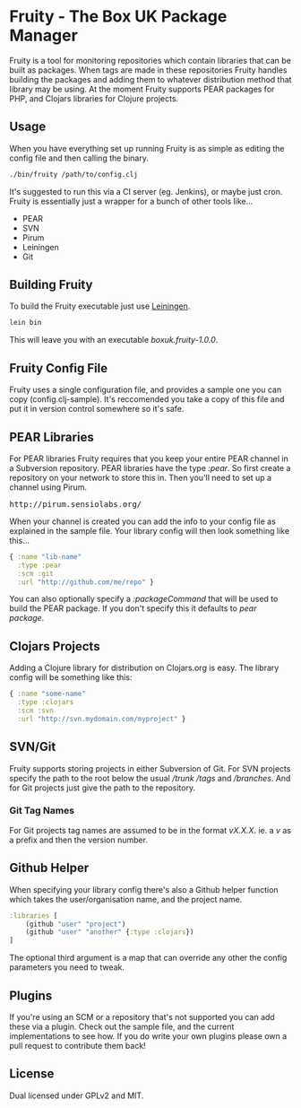 # Fruity - The Box UK Package Manager

Fruity is a tool for monitoring repositories which contain libraries that can be
built as packages.  When tags are made in these repositories Fruity handles
building the packages and adding them to whatever distribution method that library
may be using.  At the moment Fruity supports PEAR packages for PHP, and Clojars libraries
for Clojure projects.

## Usage

When you have everything set up running Fruity is as simple as editing the config
file and then calling the binary.

```bash
./bin/fruity /path/to/config.clj
```

It's suggested to run this via a CI server (eg. Jenkins), or maybe just cron.
Fruity is essentially just a wrapper for a bunch of other tools like...

* PEAR
* SVN
* Pirum
* Leiningen
* Git

## Building Fruity

To build the Fruity executable just use [Leiningen](https://github.com/technomancy/leiningen).

```bash
lein bin
```

This will leave you with an executable _boxuk.fruity-1.0.0_.

## Fruity Config File

Fruity uses a single configuration file, and provides a sample one you can copy (config.clj-sample).
It's reccomended you take a copy of this file and put it in version control somewhere so
it's safe.

## PEAR Libraries

For PEAR libraries Fruity requires that you keep your entire PEAR channel in a
Subversion repository. PEAR libraries have the type *:pear*.  So first create a
repository on your network to store this in.  Then you'll need to set up a channel
using Pirum.

<pre>
http://pirum.sensiolabs.org/
</pre>

When your channel is created you can add the info to your config file as explained in
the sample file.  Your library config will then look something like this...

```clojure
{ :name "lib-name"
  :type :pear
  :scm :git
  :url "http://github.com/me/repo" }
```

You can also optionally specify a *:packageCommand* that will be used to build the PEAR
package.  If you don't specify this it defaults to _pear package_.

## Clojars Projects

Adding a Clojure library for distribution on Clojars.org is easy.  The library config
will be something like this:

```clojure
{ :name "some-name"
  :type :clojars
  :scm :svn
  :url "http://svn.mydomain.com/myproject" }
```

## SVN/Git

Fruity supports storing projects in either Subversion of Git.  For SVN projects specify
the path to the root below the usual */trunk* */tags* and */branches*.  And for Git
projects just give the path to the repository.

### Git Tag Names

For Git projects tag names are assumed to be in the format *vX.X.X*.  ie. a *v* as a
prefix and then the version number.

## Github Helper

When specifying your library config there's also a Github helper function which takes
the user/organisation name, and the project name.

```clojure
:libraries [
    (github "user" "project")
    (github "user" "another" {:type :clojars})
]
```

The optional third argument is a map that can override any other the config parameters
you need to tweak.

## Plugins

If you're using an SCM or a repository that's not supported you can add these via a plugin.
Check out the sample file, and the current implementations to see how.  If you do write your
own plugins please own a pull request to contribute them back!

## License

Dual licensed under GPLv2 and MIT.

